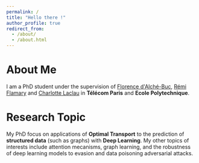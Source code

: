 ```yaml
---
permalink: /
title: "Hello there !"
author_profile: true
redirect_from: 
  - /about/
  - /about.html
---
```


About Me
======
I am a PhD student under the supervision of [Florence d'Alché-Buc](https://perso.telecom-paristech.fr/fdalche/), [Rémi Flamary](https://remi.flamary.com) and [Charlotte Laclau](https://laclauc.github.io/) in **Télécom Paris** and **Ecole Polytechnique**. 

Research Topic
======
My PhD focus on applications of **Optimal Transport** to the prediction of **structured data** (such as graphs) with **Deep Learning**. My other topics of interests include attention mecanisms, graph learning, and the robustness of deep learning models to evasion and data poisoning adversarial attacks. 

